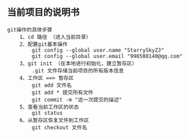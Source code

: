 ## 当前项目的说明书

    git操作的具体步骤
        1、cd 路径 （进入当前目录）
        2、配置git基本操作
            git config --global user.name "StarrySkyZJ"
            git config --global user.email "996508140@qq.com"
        3、git init （在本地进行初始化，建立暂存区）
            .git 文件存储当前项目的所有版本信息
        4、工作区 ==> 暂存区
            git add 文件名
            git add * 提交所有文件
            git commit -m "这一次提交的描述"
        5、查看当前工作区的状态
            git status
        6、从暂存区恢复文件到工作区
            git checkout 文件名